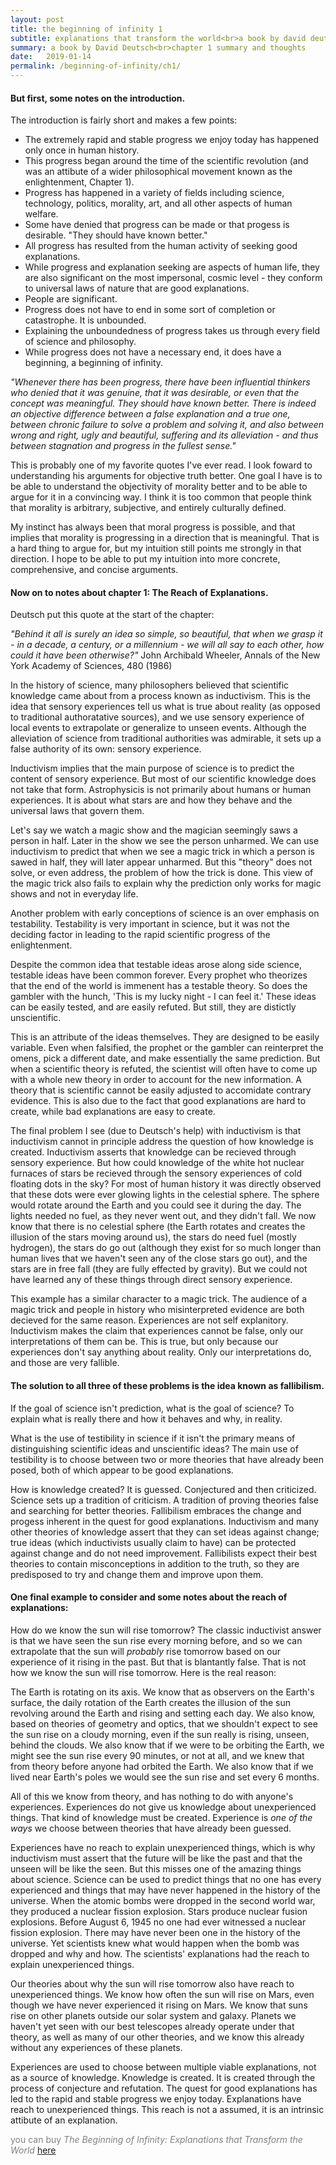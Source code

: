 ```yaml
---
layout: post
title: the beginning of infinity 1
subtitle: explanations that transform the world<br>a book by david deutsch<br>chapter 1
summary: a book by David Deutsch<br>chapter 1 summary and thoughts
date:   2019-01-14
permalink: /beginning-of-infinity/ch1/
---
```


<h4>But first, some notes on the introduction.</h4>

The introduction is fairly short and makes a few points:

* The extremely rapid and stable progress we enjoy today has happened only once in human history.
* This progress began around the time of the scientific revolution (and was an attibute of a wider philosophical movement known as the enlightenment, Chapter 1).
* Progress has happened in a variety of fields including science, technology, politics, morality, art, and all other aspects of human welfare.
* Some have denied that progress can be made or that progess is desirable. "They should have known better."
* All progress has resulted from the human activity of seeking good explanations.
* While progress and explanation seeking are aspects of human life, they are also significant on the most impersonal, cosmic level - they conform to universal laws of nature that are good explanations.
* People are significant.
* Progress does not have to end in some sort of completion or catastrophe. It is unbounded.
* Explaining the unboundedness of progress takes us through every field of science and philosophy.
* While progress does not have a necessary end, it does have a beginning, a beginning of infinity.

_"Whenever there has been progress, there have been influential thinkers who denied that it was genuine, that it was desirable, or even that the concept was meaningful. They should have known better. There is indeed an objective difference between a false explanation and a true one, between chronic failure to solve a problem and solving it, and also between wrong and right, ugly and beautiful, suffering and its alleviation - and thus between stagnation and progress in the fullest sense."_

This is probably one of my favorite quotes I've ever read. I look foward to understanding his arguments for objective truth better. One goal I have is to be able to understand the objectivity of morality better and to be able to argue for it in a convincing way. I think it is too common that people think that morality is arbitrary, subjective, and entirely culturally defined.

My instinct has always been that moral progress is possible, and that implies that morality is progressing in a direction that is meaningful. That is a hard thing to argue for, but my intuition still points me strongly in that direction. I hope to be able to put my intuition into more concrete, comprehensive, and concise arguments.

<h4>Now on to notes about chapter 1: The Reach of Explanations.</h4>

Deutsch put this quote at the start of the chapter:

_"Behind it all is surely an idea so simple, so beautiful, that when we grasp it - in a decade, a century, or a millennium - we will all say to each other, how could it have been otherwise?"_
John Archibald Wheeler, Annals of the New York Academy of Sciences, 480 (1986)

In the history of science, many philosophers believed that scientific knowledge came about from a process known as inductivism. This is the idea that sensory experiences tell us what is true about reality (as opposed to traditional authoratative sources), and we use sensory experience of local events to extrapolate or generalize to unseen events. Although the alleviation of science from traditional authorities was admirable, it sets up a false authority of its own: sensory experience. 

Inductivism implies that the main purpose of science is to predict the content of sensory experience. But most of our scientific knowledge does not take that form. Astrophysicis is not primarily about humans or human experiences. It is about what stars are and how they behave and the universal laws that govern them.

Let's say we watch a magic show and the magician seemingly saws a person in half. Later in the show we see the person unharmed. We can use inductivism to predict that when we see a magic trick in which a person is sawed in half, they will later appear unharmed. But this "theory" does not solve, or even address, the problem of how the trick is done. This view of the magic trick also fails to explain why the prediction only works for magic shows and not in everyday life.

Another problem with early conceptions of science is an over emphasis on testability. Testability is very important in science, but it was not the deciding factor in leading to the rapid scientific progress of the enlightenment.

Despite the common idea that testable ideas arose along side science, testable ideas have been common forever. Every prophet who theorizes that the end of the world is immenent has a testable theory. So does the gambler with the hunch, 'This is my lucky night - I can feel it.' These ideas can be easily tested, and are easily refuted. But still, they are distictly unscientific.

This is an attribute of the ideas themselves. They are designed to be easily variable. Even when falsified, the prophet or the gambler can reinterpret the omens, pick a different date, and make essentially the same prediction. But when a scientific theory is refuted, the scientist will often have to come up with a whole new theory in order to account for the new information. A theory that is scientific cannot be easily adjusted to accomidate contrary evidence. This is also due to the fact that good explanations are hard to create, while bad explanations are easy to create. 

The final problem I see (due to Deutsch's help) with inductivism is that inductivism cannot in principle address the question of how knowledge is created. Inductivism asserts that knowledge can be recieved through sensory experience. But how could knowledge of the white hot nuclear furnaces of stars be recieved through the sensory experiences of cold floating dots in the sky? For most of human history it was directly observed that these dots were ever glowing lights in the celestial sphere. The sphere would rotate around the Earth and you could see it during the day. The lights needed no fuel, as they never went out, and they didn't fall. We now know that there is no celestial sphere (the Earth rotates and creates the illusion of the stars moving around us), the stars do need fuel (mostly hydrogen), the stars do go out (although they exist for so much longer than human lives that we haven't seen any of the close stars go out), and the stars are in free fall (they are fully effected by gravity). But we could not have learned any of these things through direct sensory experience.

This example has a similar character to a magic trick. The audience of a magic trick and people in history who misinterpreted evidence are both decieved for the same reason. Experiences are not self explanitory. Inductivism makes the claim that experiences cannot be false, only our interpretations of them can be. This is true, but only because our experiences don't say anything about reality. Only our interpretations do, and those are very fallible.

<h4>The solution to all three of these problems is the idea known as fallibilism.</h4>

If the goal of science isn't prediction, what is the goal of science? To explain what is really there and how it behaves and why, in reality.

What is the use of testibility in science if it isn't the primary means of distinguishing scientific ideas and unscientific ideas? The main use of testibility is to choose between two or more theories that have already been posed, both of which appear to be good explanations.

How is knowledge created? It is guessed. Conjectured and then criticized. Science sets up a tradition of criticism. A tradition of proving theories false and searching for better theories. Fallibilism embraces the change and progess inherent in the quest for good explanations. Inductivism and many other theories of knowledge assert that they can set ideas against change; true ideas (which inductivists usually claim to have) can be protected against change and do not need improvement. Fallibilists expect their best theories to contain misconceptions in addition to the truth, so they are predisposed to try and change them and improve upon them.

<h4>One final example to consider and some notes about the reach of explanations:</h4>

How do we know the sun will rise tomorrow? The classic inductivist answer is that we have seen the sun rise every morning before, and so we can extrapolate that the sun will _probably_ rise tomorrow based on our experience of it rising in the past. But that is blantantly false. That is not how we know the sun will rise tomorrow. Here is the real reason:

The Earth is rotating on its axis. We know that as observers on the Earth's surface, the daily rotation of the Earth creates the illusion of the sun revolving around the Earth and rising and setting each day. We also know, based on theories of geometry and optics, that we shouldn't expect to see the sun rise on a cloudy morning, even if the sun really is rising, unseen, behind the clouds. We also know that if we were to be orbiting the Earth, we might see the sun rise every 90 minutes, or not at all, and we knew that from theory before anyone had orbited the Earth. We also know that if we lived near Earth's poles we would see the sun rise and set every 6 months.

All of this we know from theory, and has nothing to do with anyone's experiences. Experiences do not give us knowledge about unexperienced things. That kind of knowledge must be created. Experience is _one of the ways_ we choose between theories that have already been guessed.

Experiences have no reach to explain unexperienced things, which is why inductivism must assert that the future will be like the past and that the unseen will be like the seen. But this misses one of the amazing things about science. Science can be used to predict things that no one has every experienced and things that may have never happened in the history of the universe. When the atomic bombs were dropped in the second world war, they produced a nuclear fission explosion. Stars produce nuclear fusion explosions. Before August 6, 1945 no one had ever witnessed a nuclear fission explosion. There may have never been one in the history of the universe. Yet scientists knew what would happen when the bomb was dropped and why and how. The scientists' explanations had the reach to explain unexperienced things.

Our theories about why the sun will rise tomorrow also have reach to unexperienced things. We know how often the sun will rise on Mars, even though we have never experienced it rising on Mars. We know that suns rise on other planets outside our solar system and galaxy. Planets we haven't yet seen with our best telescopes already operate under that theory, as well as many of our other theories, and we know this already without any experiences of these planets.

Experiences are used to choose between multiple viable explanations, not as a source of knowledge. Knowledge is created. It is created through the process of conjecture and refutation. The quest for good explanations has led to the rapid and stable progress we enjoy today. Explanations have reach to unexperienced things. This reach is not a assumed, it is an intrinsic attibute of an explanation.

<span style="color:gray">you can buy _The Beginning of Infinity: Explanations that Transform the World_ [here](https://www.amazon.com/gp/product/B005DXR5ZC/ref=dbs_a_def_rwt_hsch_vapi_taft_p1_i0)</span>